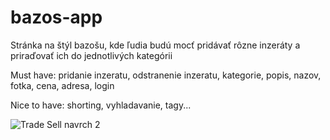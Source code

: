 # bazos-app

Stránka na štýl bazošu, kde ľudia budú mocť pridávať rôzne inzeráty a priraďovať ich do jednotlivých kategórii

Must have: pridanie inzeratu, odstranenie inzeratu, kategorie, popis, nazov, fotka, cena, adresa, login

Nice to have: shorting, vyhladavanie, tagy...

![Trade Sell navrch 2](https://user-images.githubusercontent.com/56106334/109392901-0af97600-791f-11eb-9360-1909fa32c95f.png)
